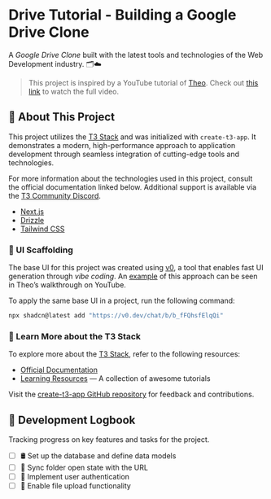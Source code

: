 # Drive Tutorial - Building a Google Drive Clone

A _Google Drive Clone_ built with the latest tools and technologies of the Web
Development industry. 🗂️☁️

> This project is inspired by a YouTube tutorial of [Theo](https://x.com/theo).
> Check out [this link](https://www.youtube.com/watch?v=d5x0JCZbAJs) to watch
> the full video.

## 📖 About This Project

This project utilizes the [T3 Stack](https://create.t3.gg/) and was initialized
with `create-t3-app`. It demonstrates a modern, high-performance approach to
application development through seamless integration of cutting-edge tools and
technologies.

For more information about the technologies used in this project, consult the
official documentation linked below. Additional support is available via the
[T3 Community Discord](https://t3.gg/discord).

- [Next.js](https://nextjs.org)
- [Drizzle](https://orm.drizzle.team)
- [Tailwind CSS](https://tailwindcss.com)

### 🎨 UI Scaffolding

The base UI for this project was created using [v0](https://v0.dev/), a tool
that enables fast UI generation through _vibe coding_. An
[example](https://v0.dev/chat/google-drive-clone-ui-6jEAM0wxOgc?b=b_fFQhsfElqQi&f=0)
of this approach can be seen in Theo’s walkthrough on YouTube.

To apply the same base UI in a project, run the following command:

```bash
npx shadcn@latest add "https://v0.dev/chat/b/b_fFQhsfElqQi"
```

### 🧰 Learn More about the T3 Stack

To explore more about the [T3 Stack](https://create.t3.gg/), refer to the
following resources:

- [Official Documentation](https://create.t3.gg/)
- [Learning Resources](https://create.t3.gg/en/faq#what-learning-resources-are-currently-available)
  — A collection of awesome tutorials

Visit the
[create-t3-app GitHub repository](https://github.com/t3-oss/create-t3-app) for
feedback and contributions.

## 🚧 Development Logbook

Tracking progress on key features and tasks for the project.

- [ ] 🛢️ Set up the database and define data models
- [ ] 🔗 Sync folder open state with the URL
- [ ] 🔐 Implement user authentication
- [ ] 📁 Enable file upload functionality
